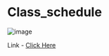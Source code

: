 # Class_schedule
![image](https://github.com/user-attachments/assets/dcb19087-b797-4dad-9d82-8ba8a68f888e)

Link - [Click Here](https://class-schedule-bsit2b.vercel.app/)
